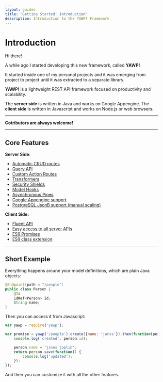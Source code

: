 ```yaml
---
layout: guides
title: "Getting Started: Introduction"
description: Introduction to the YAWP! Framework
---
```

# Introduction

Hi there!

A while ago I started developing this new framework, called __YAWP!__

It started inside one of my personal projects and it was emerging
from project to project until it was extracted to a separate library.

__YAWP!__ is a lightweight REST API framework focused on productivity and scalability. 

The __server side__ is written in Java and works on Google Appengine. 
The __client side__ is written in Javascript and works on Node.js or web browsers. 

____

__Cotributors are always welcome!__

____

## Core Features

__Server Side:__

* [Automatic CRUD routes](/guides/api/repository-actions)
* [Query API](/guides/api/query)
* [Custom Action Routes](/guides/api/actions)
* [Transformers](/guides/api/transformers)
* [Security Shields](/guides/api/shields)
* [Model Hooks](/guides/api/hooks)
* [Asynchronous Pipes](/guides/api/pipes)
* [Google Appengine support](/guides/getting-started/google-appengine-deploy)
* [PostgreSQL JsonB support (manual scaling)](/guides/getting-started/supported-platforms) 

__Client Side:__

* [Fluent API](/guides/tutorials/the-javascript-client)
* [Easy access to all server APIs](/guides/tutorials/the-javascript-client)
* [ES6 Promises](/guides/tutorials/the-javascript-client)
* [ES6 class extension](/guides/tutorials/the-javascript-client)

____

## Short Example

Everything happens around your model definitions, which are plain Java objects:

~~~ java
@Endpoint(path = "/people")
public class Person {
    @Id
    IdRef<Person> id;             
    String name;
}   
~~~

Then you can access it from Javascript:

~~~ javascript
var yawp = require('yawp');

var promise = yawp('/people').create({name: 'janes'}).then(function(person) {
    console.log('created', person.id);

    person.name = 'janes joplin';
    return person.save(function() {
        console.log('updated');
    });
});
~~~

And then you can customize it with all the other features.


